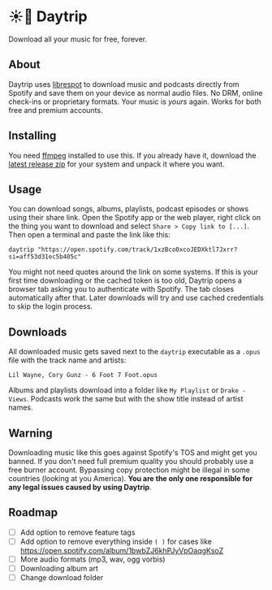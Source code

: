 # ☀️🚌 Daytrip

Download all your music for free, forever.

## About

Daytrip uses [librespot](https://github.com/librespot-org/librespot) to download music and podcasts
directly from Spotify and save them on your device as normal audio files. No DRM, online check-ins
or proprietary formats. Your music is _yours_ again. Works for both free and premium accounts.

## Installing

You need [ffmpeg](https://ffmpeg.org/) installed to use this. If you already have it, download the
[latest release zip](https://github.com/tancop/daytrip/releases/latest) for your system and unpack it where you want.

## Usage

You can download songs, albums, playlists, podcast episodes or shows using their share link.
Open the Spotify app or the web player, right click on the thing you want to download and select
`Share > Copy link to [...]`. Then open a terminal and paste the link like this:

```
daytrip "https://open.spotify.com/track/1xzBco0xcoJEDXktl7Jxrr?si=aff53d31ec5b405c"
```

You might not need quotes around the link on some systems. If this is your first time downloading or the cached
token is too old, Daytrip opens a browser tab asking you to authenticate with Spotify. The tab closes automatically
after that. Later downloads will try and use cached credentials to skip the login process.

## Downloads

All downloaded music gets saved next to the `daytrip` executable as a `.opus` file with the track name and artists:

```
Lil Wayne, Cory Gunz - 6 Foot 7 Foot.opus
```

Albums and playlists download into a folder like `My Playlist` or `Drake - Views`. Podcasts work the same but
with the show title instead of artist names.

## Warning

Downloading music like this goes against Spotify's TOS and might get you banned. If you don't need full premium
quality you should probably use a free burner account. Bypassing copy protection might be illegal in some
countries (looking at you America). **You are the only one responsible for any legal issues caused by using Daytrip**.

## Roadmap

- [ ] Add option to remove feature tags
- [ ] Add option to remove everything inside `( )` for cases like https://open.spotify.com/album/1bwbZJ6khPJyVpOaqgKsoZ
- [ ] More audio formats (mp3, wav, ogg vorbis)
- [ ] Downloading album art
- [ ] Change download folder
